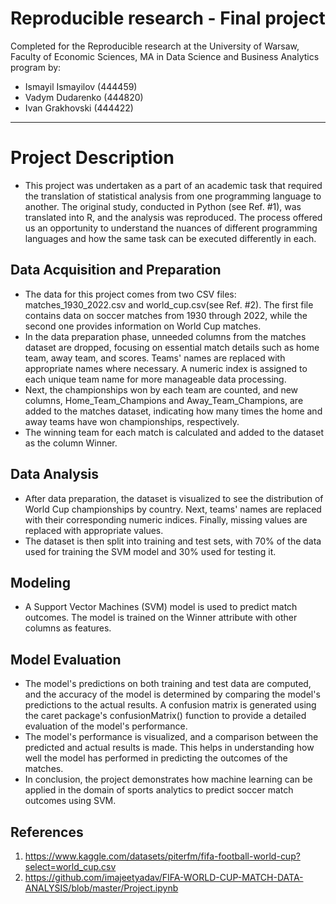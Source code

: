 # Reproducible research - Final project

Completed for the Reproducible research at the University of Warsaw, Faculty of Economic Sciences, MA in Data Science and Business Analytics program by:

- Ismayil Ismayilov (444459)
- Vadym Dudarenko (444820)
- Ivan Grakhovski (444422)

---

# Project Description
- This project was undertaken as a part of an academic task that required the translation of statistical analysis from one programming language to another. The original study, conducted in Python (see Ref. #1), was translated into R, and the analysis was reproduced. The process offered us an opportunity to understand the nuances of different programming languages and how the same task can be executed differently in each.

## Data Acquisition and Preparation
- The data for this project comes from two CSV files: matches_1930_2022.csv and world_cup.csv(see Ref. #2). The first file contains data on soccer matches from 1930 through 2022, while the second one provides information on World Cup matches.
- In the data preparation phase, unneeded columns from the matches dataset are dropped, focusing on essential match details such as home team, away team, and scores. Teams' names are replaced with appropriate names where necessary. A numeric index is assigned to each unique team name for more manageable data processing.
- Next, the championships won by each team are counted, and new columns, Home_Team_Champions and Away_Team_Champions, are added to the matches dataset, indicating how many times the home and away teams have won championships, respectively.
- The winning team for each match is calculated and added to the dataset as the column Winner.

## Data Analysis
- After data preparation, the dataset is visualized to see the distribution of World Cup championships by country. Next, teams' names are replaced with their corresponding numeric indices. Finally, missing values are replaced with appropriate values.
- The dataset is then split into training and test sets, with 70% of the data used for training the SVM model and 30% used for testing it.

## Modeling
- A Support Vector Machines (SVM) model is used to predict match outcomes. The model is trained on the Winner attribute with other columns as features.

## Model Evaluation
- The model's predictions on both training and test data are computed, and the accuracy of the model is determined by comparing the model's predictions to the actual results. A confusion matrix is generated using the caret package's confusionMatrix() function to provide a detailed evaluation of the model's performance.
- The model's performance is visualized, and a comparison between the predicted and actual results is made. This helps in understanding how well the model has performed in predicting the outcomes of the matches.
- In conclusion, the project demonstrates how machine learning can be applied in the domain of sports analytics to predict soccer match outcomes using SVM.

## References
1. https://www.kaggle.com/datasets/piterfm/fifa-football-world-cup?select=world_cup.csv
2. https://github.com/imajeetyadav/FIFA-WORLD-CUP-MATCH-DATA-ANALYSIS/blob/master/Project.ipynb
